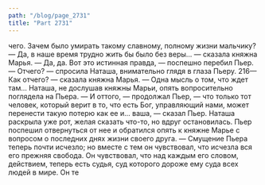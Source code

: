 ```yaml
---
path: "/blog/page_2731"
title: "Part 2731"
---
```


чего. Зачем было умирать такому славному, полному жизни мальчику?
— Да, в наше время трудно жить бы было без веры... — сказала княжна Марья.
— Да, да. Вот это истинная правда, — поспешно перебил Пьер.
— Отчего? — спросила Наташа, внимательно глядя в глаза Пьеру.
216— Как отчего? — сказала княжна Марья. — Одна мысль о том, что ждет там...
Наташа, не дослушав княжны Марьи, опять вопросительно поглядела на Пьера.
— И оттого, — продолжал Пьер, — что только тот человек, который верит в то, что есть Бог, управляющий нами, может перенести такую потерю как ее и... ваша, — сказал Пьер.
Наташа раскрыла уже рот, желая сказать что-то, но вдруг остановилась. Пьер поспешил отвернуться от нее и обратился опять к княжне Марье с вопросом о последних днях жизни своего друга. — Смущение Пьера теперь почти исчезло; но вместе с тем он чувствовал, что исчезла вся его прежняя свобода. Он чувствовал, что над каждым его словом, действием, теперь есть судья, суд которого дороже ему суда всех людей в мире. Он те
